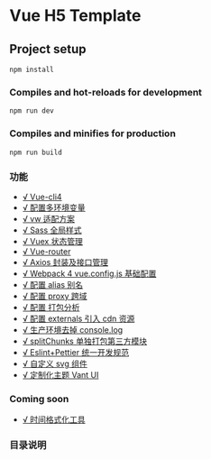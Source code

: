 # Vue H5 Template

## Project setup

```
npm install
```

### Compiles and hot-reloads for development

```
npm run dev
```

### Compiles and minifies for production

```
npm run build
```

### 功能

- [√ Vue-cli4](#vue)
- [√ 配置多环境变量](#env)
- [√ vw 适配方案](#rem)
- [√ Sass 全局样式](#sass)
- [√ Vuex 状态管理](#vuex)
- [√ Vue-router](#router)
- [√ Axios 封装及接口管理](#axios)
- [√ Webpack 4 vue.config.js 基础配置](#base)
- [√ 配置 alias 别名](#alias)
- [√ 配置 proxy 跨域](#proxy)
- [√ 配置 打包分析](#bundle)
- [√ 配置 externals 引入 cdn 资源 ](#externals)
- [√ 生产环境去掉 console.log ](#console)
- [√ splitChunks 单独打包第三方模块](#chunks)
- [√ Eslint+Pettier 统一开发规范 ](#pettier)
- [√ 自定义 svg 组件 ](#svg)
- [√ 定制化主题 Vant UI ](#vant)

### Coming soon

- [√ 时间格式化工具](#momentjs)

### 目录说明
